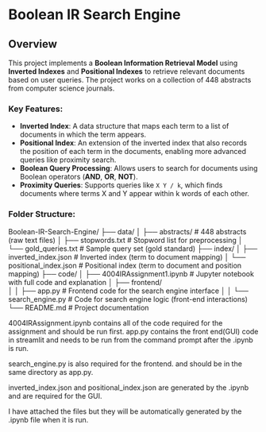 # Boolean IR Search Engine

## Overview
This project implements a **Boolean Information Retrieval Model** using **Inverted Indexes** and **Positional Indexes** to retrieve relevant documents based on user queries. The project works on a collection of 448 abstracts from computer science journals.

### Key Features:
- **Inverted Index**: A data structure that maps each term to a list of documents in which the term appears.
- **Positional Index**: An extension of the inverted index that also records the position of each term in the documents, enabling more advanced queries like proximity search.
- **Boolean Query Processing**: Allows users to search for documents using Boolean operators (**AND**, **OR**, **NOT**).
- **Proximity Queries**: Supports queries like `X Y / k`, which finds documents where terms X and Y appear within k words of each other.


### Folder Structure:

Boolean-IR-Search-Engine/
├── data/
│   ├── abstracts/              # 448 abstracts (raw text files)
│   ├── stopwords.txt           # Stopword list for preprocessing
│   └── gold_queries.txt        # Sample query set (gold standard)
├── index/
│   ├── inverted_index.json     # Inverted index (term to document mapping)
│   └── positional_index.json   # Positional index (term to document and position mapping)
├── code/
│   ├── 4004IRAssignment1.ipynb # Jupyter notebook with full code and explanation
│   ├── frontend/              
│   │   ├── app.py              # Frontend code for the search engine interface
│   │   └── search_engine.py    # Code for search engine logic (front-end interactions)
└── README.md                   # Project documentation



4004IRAssignment.ipynb contains all of the code required for the assignment and should be run first. app.py contains the front end(GUI) code in streamlit and needs to be run from the command prompt after the .ipynb is run.

search_engine.py is also required for the frontend. and should be in the same directory as app.py.

inverted_index.json and positional_index.json are generated by the .ipynb and are required for the GUI.

I have attached the files but they will be automatically generated by the .ipynb file when it is run.